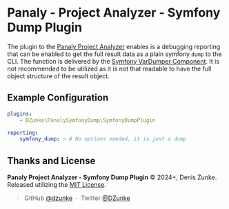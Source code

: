 # Panaly - Project Analyzer - Symfony Dump Plugin

The plugin to the [Panaly Project Analyzer](https://github.com/DZunke/panaly) enables is a debugging reporting that
can be enabled to get the full result data as a plain symfony `dump` to the CLI. The function is delivered by the 
[Symfony VarDumper Component](https://symfony.com/doc/current/components/var_dumper.html). 
It is not recommended to be utilized as it is not that readable to have the full object structure of the result object. 

## Example Configuration

```yaml
plugins:
    - DZunke\PanalySymfonyDump\SymfonyDumpPlugin

reporting:
    symfony_dump: ~ # No options needed, it is just a dump
```

## Thanks and License

**Panaly Project Analyzer - Symfony Dump Plugin** © 2024+, Denis Zunke. Released utilizing
the [MIT License](https://mit-license.org/).

> GitHub [@dzunke](https://github.com/DZunke) &nbsp;&middot;&nbsp;
> Twitter [@DZunke](https://twitter.com/DZunke)
